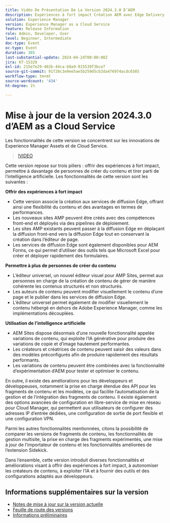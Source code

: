 ```yaml
---
title: Vidéo De Présentation De La Version 2024.3.0 D’AEM
description: Expériences à fort impact Création AEM avec Edge Delivery Services Edge Delivery Services pour FormsContenu pour tous, pour tous Éditeur universel Intelligence exploitable AEM Sites - Générer des variations de contenu (GenAI)Développement rapide API ouvertes CruD pour les fragments et modèles de contenuCloud Service Foundation Mise en réseau avancéeAutres améliorations notables Comparer les versions de fragments de contenu Prise en charge de la gestion multisite pour les fragments d’expérience Importateur de contenu mis à jour v1.51.0 Extension Sidekick v6.41.0
solution: Experience Manager
version: Experience Manager as a Cloud Service
feature: Release Information
role: Admin, Developer, User
level: Beginner, Intermediate
doc-type: Event
oc-type: Event
duration: 385
last-substantial-update: 2024-04-24T00:00:00Z
jira: KT-15329
exl-id: 215e7e29-402b-44ca-b8a9-915539f3bce7
source-git-commit: 91f20c3e9ee5ae5b259d5cb3da476974acdc6585
workflow-type: tm+mt
source-wordcount: '434'
ht-degree: 1%

---
```


# Mise à jour de la version 2024.3.0 d’AEM as a Cloud Service

Les fonctionnalités de cette version se concentrent sur les innovations de Experience Manager Assets et de Cloud Service.

>[!VIDEO](https://video.tv.adobe.com/v/3428344/?learn=on)

Cette version repose sur trois piliers : offrir des expériences à fort impact, permettre à davantage de personnes de créer du contenu et tirer parti de l’intelligence artificielle. Les fonctionnalités de cette version sont les suivantes :

**Offrir des expériences à fort impact**

* Cette version associe la création aux services de diffusion Edge, offrant ainsi une flexibilité du contenu et des avantages en termes de performances.
* Les nouveaux sites AMP peuvent être créés avec des compétences front-end et déployés via des pipelines de déploiement.
* Les sites AMP existants peuvent passer à la diffusion Edge en déplaçant la diffusion front-end vers la diffusion Edge tout en conservant la création dans l’éditeur de page.
* Les services de diffusion Edge sont également disponibles pour AEM Forms, ce qui permet d’utiliser des outils tels que Microsoft Excel pour créer et déployer rapidement des formulaires.

**Permettre à plus de personnes de créer du contenu**

* L’éditeur universel, un nouvel éditeur visuel pour AMP Sites, permet aux personnes en charge de la création de contenu de gérer de manière cohérente les contenus structurés et non structurés.
* Les auteurs de contenu peuvent modifier visuellement le contenu d’une page et le publier dans les services de diffusion Edge.
* L’éditeur universel permet également de modifier visuellement le contenu hébergé en dehors de Adobe Experience Manager, comme les implémentations découplées.

**Utilisation de l’intelligence artificielle**

* AEM Sites dispose désormais d’une nouvelle fonctionnalité appelée variations de contenu, qui exploite l’IA générative pour produire des variations de copie et d’image hautement performantes.
* Les créateurs et créatrices de contenu peuvent saisir des valeurs dans des modèles préconfigurés afin de produire rapidement des résultats performants.
* Les variations de contenu peuvent être combinées avec la fonctionnalité d’expérimentation d’AEM pour tester et optimiser le contenu.

<!--
**High Impact Experiences**
 * AEM Authoring with Edge Delivery Services
 * Edge Delivery Services for Forms

**Content by all, for all**
 * Universal Editor

**Actionable Intelligence**
 * AEM Sites: Generate Content Variations (GenAI)

**Rapid Development**
 * CruD OpenAPIs for Content Fragments and Models

**Cloud Service Foundation**
 * Advanced Networking

**Other Notable Enhancements**
 * Compare Content Fragment Versions
 * Multisite Management support for Experience Fragments
 * Updated Content Importer v1.51.0
 * Sidekick Extension v6.41.0
-->

En outre, il existe des améliorations pour les développeurs et développeuses, notamment la prise en charge étendue des API pour les fragments de contenu et les modèles, ce qui facilite l’automatisation de la gestion et de l’intégration des fragments de contenu. Il existe également des options avancées de configuration en libre-service de mise en réseau pour Cloud Manager, qui permettent aux utilisateurs de configurer des adresses IP d’entrée dédiées, une configuration de sortie de port flexible et une configuration VPN.

Parmi les autres fonctionnalités mentionnées, citons la possibilité de comparer les versions de fragments de contenu, les fonctionnalités de gestion multisite, la prise en charge des fragments expérimentés, une mise à jour de l’importateur de contenu et les fonctionnalités améliorées de l’extension Sidekick.

Dans l’ensemble, cette version introduit diverses fonctionnalités et améliorations visant à offrir des expériences à fort impact, à autonomiser les créateurs de contenu, à exploiter l’IA et à fournir des outils et des configurations adaptés aux développeurs.

<!--
Have questions about the release?  Discuss the release in [Experience League Communities](https://adobe.ly/3RPNYZF) -->

## Informations supplémentaires sur la version

* [Notes de mise à jour sur la version actuelle](https://experienceleague.adobe.com/docs/experience-manager-cloud-service/content/release-notes/home.html?lang=fr)
* [Feuille de route des versions](https://experienceleague.adobe.com/docs/experience-manager-release-information/aem-release-updates/update-releases-roadmap.html?lang=fr)
* [Informations préliminaires](https://experienceleague.adobe.com/docs/experience-manager-cloud-service/content/release-notes/prerelease.html)
